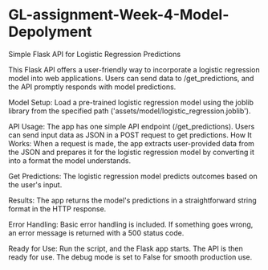 # GL-assignment-Week-4-Model-Depolyment
Simple Flask API for Logistic Regression Predictions

This Flask API offers a user-friendly way to incorporate a logistic regression model into web applications. Users can send data to /get_predictions, and the API promptly responds with model predictions.

Model Setup: Load a pre-trained logistic regression model using the joblib library from the specified path ('assets/model/logistic_regression.joblib').

API Usage: The app has one simple API endpoint (/get_predictions). Users can send input data as JSON in a POST request to get predictions. How It Works: When a request is made, the app extracts user-provided data from the JSON and prepares it for the logistic regression model by converting it into a format the model understands.

Get Predictions: The logistic regression model predicts outcomes based on the user's input.

Results: The app returns the model's predictions in a straightforward string format in the HTTP response.

Error Handling: Basic error handling is included. If something goes wrong, an error message is returned with a 500 status code.

Ready for Use: Run the script, and the Flask app starts. The API is then ready for use. The debug mode is set to False for smooth production use.
